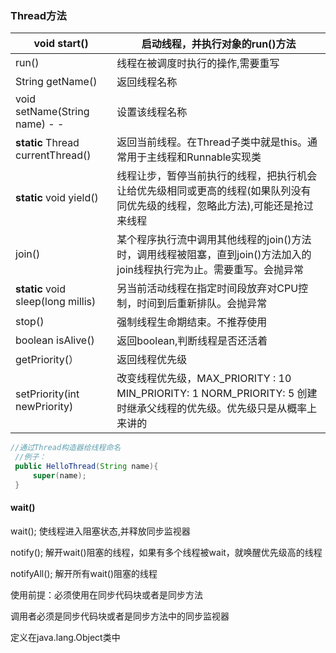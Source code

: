 ### Thread方法

| void start()                                                 | 启动线程，并执行对象的run()方法                              |
| ------------------------------------------------------------ | ------------------------------------------------------------ |
| run()                                                        | 线程在被调度时执行的操作,需要重写                            |
| String getName()                                             | 返回线程名称                                                 |
| void setName(String name)                              -                                                 - | 设置该线程名称                                               |
| **static** Thread currentThread()                            | 返回当前线程。在Thread子类中就是this。通常用于主线程和Runnable实现类 |
| **static** void yield()                                      | 线程让步，暂停当前执行的线程，把执行机会让给优先级相同或更高的线程(如果队列没有同优先级的线程，忽略此方法),可能还是抢过来线程 |
| join()                                                       | 某个程序执行流中调用其他线程的join()方法时，调用线程被阻塞，直到join()方法加入的join线程执行完为止。需要重写。会抛异常 |
| **static** void sleep(long millis)                           | 另当前活动线程在指定时间段放弃对CPU控制，时间到后重新排队。会抛异常 |
| stop()                                                       | 强制线程生命期结束。不推荐使用                               |
| boolean isAlive()                                            | 返回boolean,判断线程是否还活着                               |
| getPriority(）                                               | 返回线程优先级                                               |
| setPriority(int newPriority)                                 | 改变线程优先级，MAX_PRIORITY : 10     MIN_PRIORITY: 1        NORM_PRIORITY: 5   创建时继承父线程的优先级。优先级只是从概率上来讲的 |

```java
//通过Thread构造器给线程命名
 //例子：
 public HelloThread(String name){
     super(name);
 }
```



#### wait()

wait();     使线程进入阻塞状态,并释放同步监视器

notify();	解开wait()阻塞的线程，如果有多个线程被wait，就唤醒优先级高的线程

notifyAll();	解开所有wait()阻塞的线程



使用前提：必须使用在同步代码块或者是同步方法

调用者必须是同步代码块或者是同步方法中的同步监视器

定义在java.lang.Object类中